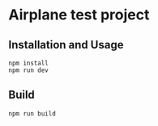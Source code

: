 # Airplane test project

## Installation and Usage

```
npm install
npm run dev
```

## Build

```
npm run build
```

